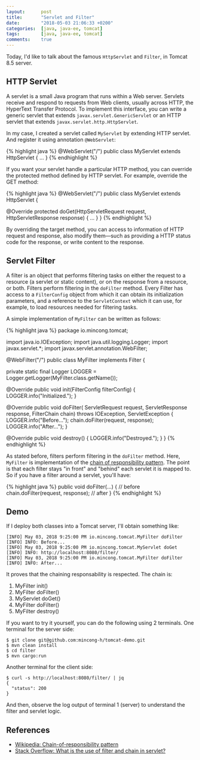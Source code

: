 ```yaml
---
layout:      post
title:       "Servlet and Filter"
date:        "2018-05-03 21:06:33 +0200"
categories:  [java, java-ee, tomcat]
tags:        [java, java-ee, tomcat]
comments:    true
---
```


Today, I'd like to talk about the famous `HttpServlet` and `Filter`, in
Tomcat 8.5 server.

<!--more-->

## HTTP Servlet

A servlet is a small Java program that runs within a Web server. Servlets
receive and respond to requests from Web clients, usually across HTTP, the
HyperText Transfer Protocol. To implement this interface, you can write a
generic servlet that extends `javax.servlet.GenericServlet` or an HTTP servlet
that extends `javax.servlet.http.HttpServlet`.

In my case, I created a servlet called `MyServlet` by extending HTTP servlet.
And register it using annotation `@WebServlet`:

{% highlight java %}
@WebServlet("/")
public class MyServlet extends HttpServlet {
  ...
}
{% endhighlight %}

If you want your servlet handle a particular HTTP method, you can override the
protected method defined by HTTP servlet. For example, override the GET method:

{% highlight java %}
@WebServlet("/")
public class MyServlet extends HttpServlet {

  @Override
  protected doGet(HttpServletRequest request, HttpServletResponse response) {
    ...
  }
}
{% endhighlight %}

By overriding the target method, you can access to information of HTTP request
and response, also modify them—such as providing a HTTP status code for the
response, or write content to the response.

## Servlet Filter

A filter is an object that performs filtering tasks on either the request to a
resource (a servlet or static content), or on the response from a resource, or
both. Filters perform filtering in the `doFilter` method. Every Filter has
access to a `FilterConfig` object from which it can obtain its initialization
parameters, and a reference to the `ServletContext` which it can use, for
example, to load resources needed for filtering tasks.

A simple implementation of `MyFilter` can be written as follows:

{% highlight java %}
package io.mincong.tomcat;

import java.io.IOException;
import java.util.logging.Logger;
import javax.servlet.*;
import javax.servlet.annotation.WebFilter;

@WebFilter("/")
public class MyFilter implements Filter {

  private static final Logger LOGGER = Logger.getLogger(MyFilter.class.getName());

  @Override
  public void init(FilterConfig filterConfig) {
    LOGGER.info("Initialized.");
  }

  @Override
  public void doFilter(
      ServletRequest request,
      ServletResponse response,
      FilterChain chain) throws IOException, ServletException {
    LOGGER.info("Before...");
    chain.doFilter(request, response);
    LOGGER.info("After...");
  }

  @Override
  public void destroy() {
    LOGGER.info("Destroyed.");
  }
}
{% endhighlight %}

As stated before, filters perform filtering in the `doFilter` method. Here,
`MyFilter` is implementation of the [chain of responsibility pattern][1]. The
point is that each filter stays "in front" and "behind" each servlet it is
mapped to. So if you have a filter around a servlet, you'll have:

{% highlight java %}
public void doFilter(...) {
  // before
  chain.doFilter(request, response);
  // after
}
{% endhighlight %}

## Demo

If I deploy both classes into a Tomcat server, I'll obtain something like:

```
[INFO] May 03, 2018 9:25:00 PM io.mincong.tomcat.MyFilter doFilter
[INFO] INFO: Before...
[INFO] May 03, 2018 9:25:00 PM io.mincong.tomcat.MyServlet doGet
[INFO] INFO: http://localhost:8080/filter/
[INFO] May 03, 2018 9:25:00 PM io.mincong.tomcat.MyFilter doFilter
[INFO] INFO: After...
```

It proves that the chaining responsability is respected. The chain is:

1. MyFilter init()
2. MyFilter doFilter()
3. MyServlet doGet()
4. MyFilter doFilter()
5. MyFilter destroy()

If you want to try it yourself, you can do the following using 2 terminals. One
terminal for the server side:

```
$ git clone git@github.com:mincong-h/tomcat-demo.git
$ mvn clean install
$ cd filter
$ mvn cargo:run
```

Another terminal for the client side:

```
$ curl -s http://localhost:8080/filter/ | jq
{
  "status": 200
}
```

And then, observe the log output of terminal 1 (server) to understand the filter
and servlet logic.

## References

- [Wikipedia: Chain-of-responsibility pattern][1]
- [Stack Overflow: What is the use of filter and chain in servlet?][2]

[2]: https://stackoverflow.com/questions/4122870/what-is-the-use-of-filter-and-chain-in-servlet
[1]: https://en.wikipedia.org/wiki/Chain-of-responsibility_pattern
